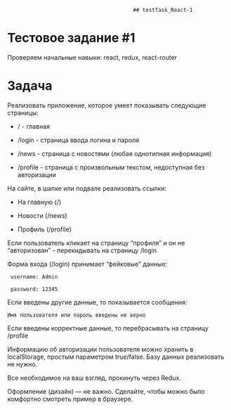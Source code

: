                                             ## testTask_React-1

   # Тестовое задание #1

Проверяем начальные навыки: react, redux, react-router

# Задача
Реализовать приложение, которое умеет показывать следующие страницы:

* / - главная

* /login - страница ввода логина и пароля

* /news - страница с новостями (любая однотипная информация)

* /profile - страница с произвольным текстом, недоступная без авторизации

На сайте, в шапке или подвале реализовать ссылки:

* На главную (/)

* Новости (/news)

* Профиль (/profile)

Если пользователь кликает на страницу “профиля” и он не “авторизован” - перекидывать на страницу /login

Форма входа (/login) принимает “фейковые” данные:

     username: Admin

     password: 12345 

Если введены другие данные, то показывается сообщения:

    Имя пользователя или пароль введены не верно 

Если введены корректные данные, то перебрасывать на страницу /profile

Информацию об авторизации пользователя можно хранить в localStorage, простым параметром true/false. Базу данных реализовать не нужно.

Все необходимое на ваш взгляд, прокинуть через Redux.

Оформление (дизайн) — не важно. Сделайте, чтобы можно было комфортно смотреть пример в браузере.
